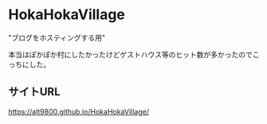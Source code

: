 # HokaHokaVillage
"ブログをホスティングする用"

本当はぽかぽか村にしたかったけどゲストハウス等のヒット数が多かったのでこっちにした。

## サイトURL
https://alt9800.github.io/HokaHokaVillage/




